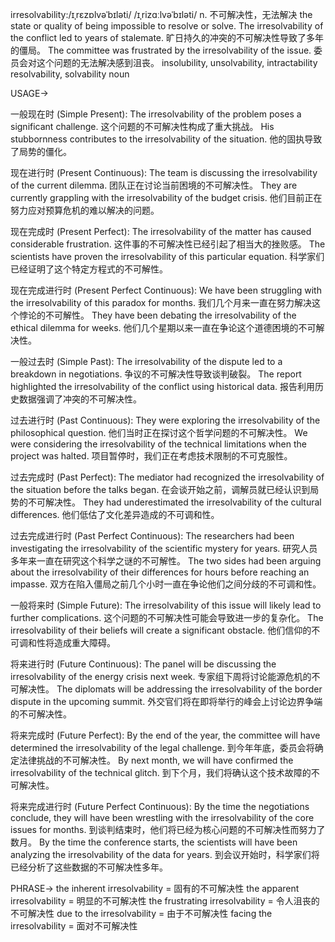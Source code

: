 irresolvability:/ɪˌrɛzɒlvəˈbɪləti/ /ɪˌrizɑːlvəˈbɪləti/
n.
不可解决性，无法解决
the state or quality of being impossible to resolve or solve.
The irresolvability of the conflict led to years of stalemate.  旷日持久的冲突的不可解决性导致了多年的僵局。
The committee was frustrated by the irresolvability of the issue. 委员会对这个问题的无法解决感到沮丧。
insolubility, unsolvability, intractability
resolvability, solvability
noun


USAGE->

一般现在时 (Simple Present):
The irresolvability of the problem poses a significant challenge.  这个问题的不可解决性构成了重大挑战。
His stubbornness contributes to the irresolvability of the situation. 他的固执导致了局势的僵化。

现在进行时 (Present Continuous):
The team is discussing the irresolvability of the current dilemma.  团队正在讨论当前困境的不可解决性。
They are currently grappling with the irresolvability of the budget crisis.  他们目前正在努力应对预算危机的难以解决的问题。

现在完成时 (Present Perfect):
The irresolvability of the matter has caused considerable frustration.  这件事的不可解决性已经引起了相当大的挫败感。
The scientists have proven the irresolvability of this particular equation. 科学家们已经证明了这个特定方程式的不可解性。


现在完成进行时 (Present Perfect Continuous):
We have been struggling with the irresolvability of this paradox for months. 我们几个月来一直在努力解决这个悖论的不可解性。
They have been debating the irresolvability of the ethical dilemma for weeks.  他们几个星期以来一直在争论这个道德困境的不可解决性。

一般过去时 (Simple Past):
The irresolvability of the dispute led to a breakdown in negotiations.  争议的不可解决性导致谈判破裂。
The report highlighted the irresolvability of the conflict using historical data. 报告利用历史数据强调了冲突的不可解决性。

过去进行时 (Past Continuous):
They were exploring the irresolvability of the philosophical question.  他们当时正在探讨这个哲学问题的不可解决性。
We were considering the irresolvability of the technical limitations when the project was halted. 项目暂停时，我们正在考虑技术限制的不可克服性。

过去完成时 (Past Perfect):
The mediator had recognized the irresolvability of the situation before the talks began.  在会谈开始之前，调解员就已经认识到局势的不可解决性。
They had underestimated the irresolvability of the cultural differences. 他们低估了文化差异造成的不可调和性。

过去完成进行时 (Past Perfect Continuous):
The researchers had been investigating the irresolvability of the scientific mystery for years. 研究人员多年来一直在研究这个科学之谜的不可解性。
The two sides had been arguing about the irresolvability of their differences for hours before reaching an impasse.  双方在陷入僵局之前几个小时一直在争论他们之间分歧的不可调和性。

一般将来时 (Simple Future):
The irresolvability of this issue will likely lead to further complications.  这个问题的不可解决性可能会导致进一步的复杂化。
The irresolvability of their beliefs will create a significant obstacle. 他们信仰的不可调和性将造成重大障碍。

将来进行时 (Future Continuous):
The panel will be discussing the irresolvability of the energy crisis next week.  专家组下周将讨论能源危机的不可解决性。
The diplomats will be addressing the irresolvability of the border dispute in the upcoming summit.  外交官们将在即将举行的峰会上讨论边界争端的不可解决性。

将来完成时 (Future Perfect):
By the end of the year, the committee will have determined the irresolvability of the legal challenge.  到今年年底，委员会将确定法律挑战的不可解决性。
By next month, we will have confirmed the irresolvability of the technical glitch.  到下个月，我们将确认这个技术故障的不可解决性。

将来完成进行时 (Future Perfect Continuous):
By the time the negotiations conclude, they will have been wrestling with the irresolvability of the core issues for months.  到谈判结束时，他们将已经为核心问题的不可解决性而努力了数月。
By the time the conference starts, the scientists will have been analyzing the irresolvability of the data for years.  到会议开始时，科学家们将已经分析了这些数据的不可解决性多年。


PHRASE->
the inherent irresolvability = 固有的不可解决性
the apparent irresolvability =  明显的不可解决性
the frustrating irresolvability = 令人沮丧的不可解决性
due to the irresolvability = 由于不可解决性
facing the irresolvability = 面对不可解决性
